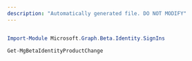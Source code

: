 ```yaml
---
description: "Automatically generated file. DO NOT MODIFY"
---
```


```powershell

Import-Module Microsoft.Graph.Beta.Identity.SignIns

Get-MgBetaIdentityProductChange

```